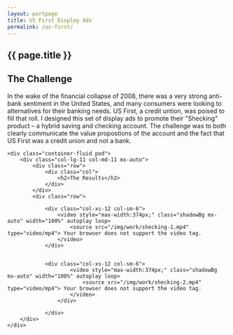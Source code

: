```yaml
---
layout: portpage
title: US First Display Ads
permalink: /us-first/
---
```

<section id="portfolioHero">
        <div class="container-fluid">
            <div class="row">
                <div class="col-lg-11 col-md-11 mx-auto">
                    <h1 class="text-center">{{ page.title }}</h1>
                </div>
            </div>
             <div class="row">
               <div class="bar mx-auto"></div> 
            </div> 
        </div>
    </section>
<section id="portfolioMain">
       
<!--the challenge-->

<div class="container-fluid pod">
   <div class="col-lg-11 col-md-11 mx-auto">
        <div class="row">
            <div class="col">
                <h2>The Challenge</h2>
                <p class="mb-0">In the wake of the financial collapse of 2008, there was a very strong anti-bank sentiment in the United States, and many consumers were looking to alternatives for their banking needs. US First, a credit untion, was poised to fill that roll. I designed this set of display ads to promote their "Shecking" product – a hybrid saving and checking account. The challenge was to both clearly communicate the value propostions of the account and the fact that US First was a credit union and not a bank.</p>
            </div>
        </div>
   </div>
</div>

<!--the challenge end -->


<!--the final product-->

    <div class="container-fluid pod">
        <div class="col-lg-11 col-md-11 mx-auto">
            <div class="row">
                <div class="col">
                    <h2>The Results</h2>
                </div>
            </div>
            <div class="row">

                <div class="col-xs-12 col-sm-6">
                    <video style="max-width:374px;" class="shadowBg mx-auto" width="100%" autoplay loop>
                        <source src="/img/work/shecking-1.mp4" type="video/mp4"> Your browser does not support the video tag.
                    </video>
                </div>
            
           
                <div class="col-xs-12 col-sm-6">
                        <video style="max-width:374px;" class="shadowBg mx-auto" width="100%" autoplay loop>
                            <source src="/img/work/shecking-2.mp4" type="video/mp4"> Your browser does not support the video tag.
                        </video>
                    </div>

                </div>
        </div>
    </div>

<!--the final product end-->

</section>